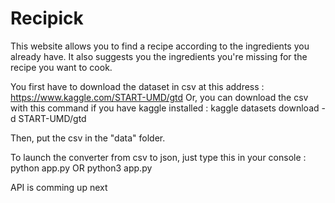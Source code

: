 # Recipick

This website allows you to find a recipe according to the ingredients you already have. It also suggests you the ingredients you're missing for the recipe you want to cook.

You first have to download the dataset in csv at this address : https://www.kaggle.com/START-UMD/gtd
Or, you can download the csv with this command if you have kaggle installed : kaggle datasets download -d START-UMD/gtd

Then, put the csv in the "data" folder.

To launch the converter from csv to json, just type this in your console :
python app.py
OR 
python3 app.py

API is comming up next